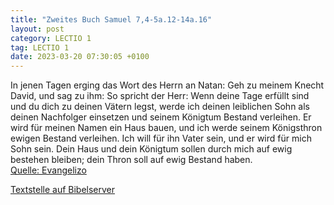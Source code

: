 ```yaml
---
title: "Zweites Buch Samuel 7,4-5a.12-14a.16"
layout: post
category: LECTIO 1
tag: LECTIO 1
date: 2023-03-20 07:30:05 +0100
---
```

In jenen Tagen erging das Wort des Herrn an Natan:
Geh zu meinem Knecht David, und sag zu ihm: So spricht der Herr:
Wenn deine Tage erfüllt sind und du dich zu deinen Vätern legst, werde ich deinen leiblichen Sohn als deinen Nachfolger einsetzen und seinem Königtum Bestand verleihen.<!--more-->
Er wird für meinen Namen ein Haus bauen, und ich werde seinem Königsthron ewigen Bestand verleihen.
Ich will für ihn Vater sein, und er wird für mich Sohn sein.
Dein Haus und dein Königtum sollen durch mich auf ewig bestehen bleiben; dein Thron soll auf ewig Bestand haben.<br>
[Quelle: Evangelizo](https://evangeliumtagfuertag.org/DE/gospel)

[Textstelle auf Bibelserver](https://www.bibleserver.com/EU/2.Samuel7,4-5a.12-14a.16)
